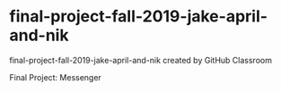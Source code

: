 # final-project-fall-2019-jake-april-and-nik
final-project-fall-2019-jake-april-and-nik created by GitHub Classroom

Final Project: Messenger

